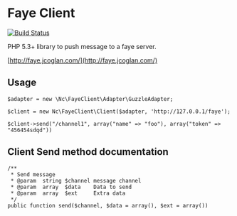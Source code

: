 # Faye Client

[![Build Status](https://travis-ci.org/nchaulet/faye-client.png?branch=master)](https://travis-ci.org/nchaulet/faye-client)

PHP 5.3+ library to push message to a faye server.

[http://faye.jcoglan.com/](http://faye.jcoglan.com/)

## Usage

	$adapter = new \Nc\FayeClient\Adapter\GuzzleAdapter;

	$client = new Nc\FayeClient\Client($adapter, 'http://127.0.0.1/faye');

	$client->send("/channel1", array("name" => "foo"), array("token" => "456454sdqd"))

## Client Send method documentation

	/**
     * Send message
     * @param  string $channel message channel
     * @param  array  $data    Data to send
     * @param  array  $ext     Extra data
     */
    public function send($channel, $data = array(), $ext = array())